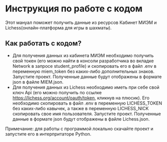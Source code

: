 # Инструкция по работе с кодом
Этот мануал поможет получить данные из ресурсов Кабинет МИЭМ и Lichess(онлайн-платформа для игры в шахматы).
## Как работать с кодом?
- Для получения данных из кабинета МИЭМ необходимо получить свой токен (его можно найти в консоли разработчика во вкладке Network в запросе student_profile) и скопировать его в файл .env в переменную miem_token без каких-либо дополнительных знаков. Запустите проект. Полученные данные будут отображены в формате json в файле MIEM.json.
- Для получения данных из Lichess необходимо иметь при себе свой ключ Api (его можно получить по ссылке https://lichess.org/account/oauth/token, кликнув на плюсик). Его необходимо скопировать в файл .env в переменную LICHESS_TOKEN без каких-либо кавычек, а также в переменную LICHESS_NICK скопировать свое имя пользователя. Запустите проект. Полученные данные в формате json будут отображены в файле Lichess.json.

Примечание: для работы с программой локально скачайте проект и запустите его в интерпритаторе Python.